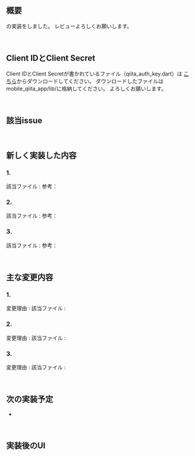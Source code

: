<!-- 【Flutter最終課題】 -->
## 概要
の実装をしました。
レビューよろしくお願いします。

<br>

## Client IDとClient Secret
Client IDとClient Secretが書かれているファイル（qiita_auth_key.dart）は [こちら](https://drive.google.com/file/d/1yv6hG-jKviItMLHo928iLZKPUp1HoijL/view?usp=sharing)からダウンロードしてください。
ダウンロードしたファイルはmobile_qiita_app/lib/に格納してください。
よろしくお願いします。

<br>


## 該当issue

<br>

## 新しく実装した内容
### 1.

該当ファイル : 
参考：

### 2.

該当ファイル : 
参考：

### 3.

該当ファイル : 
参考：

<br>

## 主な変更内容
### 1.
変更理由 : 
該当ファイル : 

### 2.
変更理由 : 
該当ファイル : 

### 3.
変更理由 : 
該当ファイル : 

<br>

## 次の実装予定
 - 

<br>

## 実装後のUI

<br>
